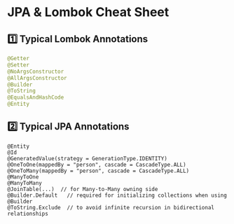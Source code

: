 # JPA & Lombok Cheat Sheet

## 1️⃣ Typical Lombok Annotations

```java
@Getter
@Setter
@NoArgsConstructor
@AllArgsConstructor
@Builder
@ToString
@EqualsAndHashCode
@Entity
```

## 2️⃣ Typical JPA Annotations

```plaintext
@Entity
@Id
@GeneratedValue(strategy = GenerationType.IDENTITY)
@OneToOne(mappedBy = "person", cascade = CascadeType.ALL)
@OneToMany(mappedBy = "person", cascade = CascadeType.ALL)
@ManyToOne
@ManyToMany
@JoinTable(...)  // for Many-to-Many owning side
@Builder.Default   // required for initializing collections when using @Builder
@ToString.Exclude  // to avoid infinite recursion in bidirectional relationships

```

